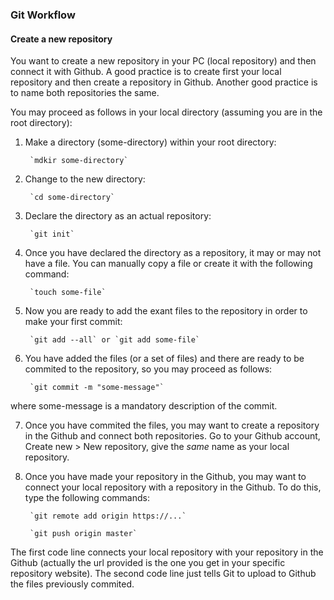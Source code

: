 
### Git Workflow 

#### Create a new repository

You want to create a new repository in your PC (local repository) and then connect it with Github. A good practice is to create first your local repository and then create a repository in Github. Another good practice is to name both repositories the same.

You may proceed as follows in your local directory (assuming you are in the root directory):

1. Make a directory (some-directory) within your root directory:
        
        `mdkir some-directory` 

2. Change to the new directory:
        
        `cd some-directory`

3. Declare the directory as an actual repository: 

        `git init` 

4. Once you have declared the directory as a repository, it may or may not have a file. You can manually copy a file or create it with the following command:

        `touch some-file`

5. Now you are ready to add the exant files to the repository in order to make your first commit:

        `git add --all` or `git add some-file`

6. You have added the files (or a set of files) and there are ready to be commited to the repository, so you may proceed as follows:

        `git commit -m "some-message"`

where some-message is a mandatory description of the commit. 

7. Once you have commited the files, you may want to create a repository in the Github and connect both repositories. Go to your Github account, Create new > New repository, give the *same* name as your local repository.

8. Once you have made your repository in the Github, you may want to connect your local repository with a repository in the Github. To do this, type the following commands:

        `git remote add origin https://...`

        `git push origin master`

The first code line connects your local repository with your repository in the Github (actually the url provided is the one you get in your specific repository website). The second code line just tells Git to upload to Github the files previously commited.






